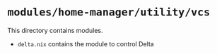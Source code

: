 # `modules/home-manager/utility/vcs`
This directory contains modules.
- `delta.nix` contains the module to control Delta
